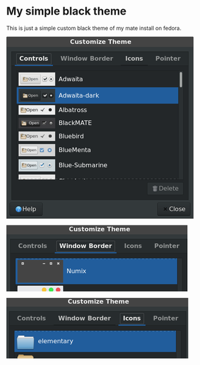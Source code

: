 # My simple black theme

This is just a simple custom black theme of my mate install on fedora.

![alt text](Mate-Controls.png)

![alt text](Window-Border.png)

![Icons](Icons.png)

